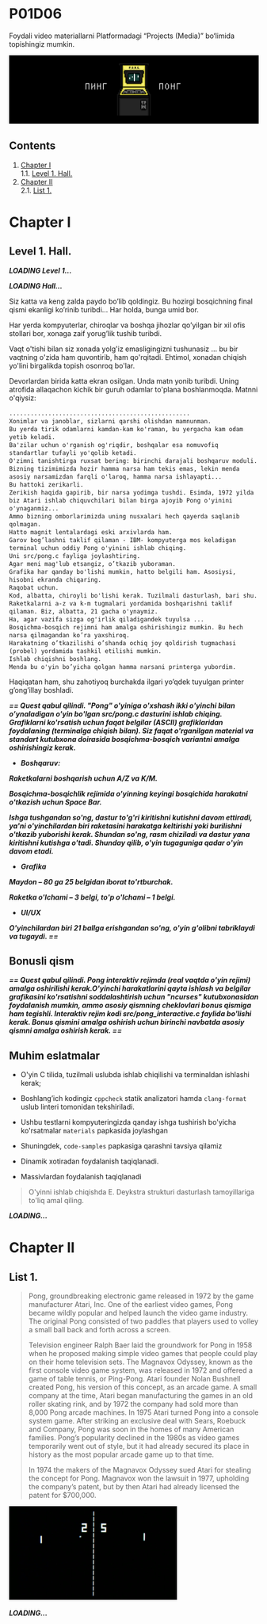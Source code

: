 # P01D06

Foydali video materiallarni Platformadagi “Projects (Media)” bo‘limida topishingiz mumkin. 

![dayp01](misc/rus/images/dayp01.png)

## Contents

1. [Chapter I](#Chapter-I) \
    1.1. [Level 1. Hall.](#level-1-hall)
2. [Chapter II](#Chapter-II) \
    2.1. [List 1.](#list-1)


# Chapter I

## Level 1. Hall.

***LOADING Level 1…***

***LOADING Hall…***

Siz katta va keng zalda paydo bo’lib qoldingiz. Bu hozirgi bosqichning final qismi ekanligi ko’rinib turibdi... Har holda, bunga umid bor.

Har yerda kompyuterlar, chiroqlar va boshqa jihozlar qo’yilgan bir xil ofis stollari bor, xonaga zaif yorug’lik tushib turibdi.

Vaqt o'tishi bilan siz xonada yolg'iz emasligingizni tushunasiz ... bu bir vaqtning o'zida ham quvontirib, ham qo'rqitadi. Ehtimol, xonadan chiqish yo'lini birgalikda topish osonroq bo'lar.

Devorlardan birida katta ekran osilgan. Unda matn yonib turibdi. Uning atrofida allaqachon kichik bir guruh odamlar to'plana boshlanmoqda. Matnni o'qiysiz:

    ...................................................
    Xonimlar va janoblar, sizlarni qarshi olishdan mamnunman.
    Bu yerda tirik odamlarni kamdan-kam ko'raman, bu yergacha kam odam yetib keladi.
    Ba'zilar uchun o'rganish og'riqdir, boshqalar esa nomuvofiq standartlar tufayli yo'qolib ketadi.
    O'zimni tanishtirga ruxsat bering: birinchi darajali boshqaruv moduli.
    Bizning tizimimizda hozir hamma narsa ham tekis emas, lekin menda asosiy narsamizdan farqli o'laroq, hamma narsa ishlayapti...
    Bu hattoki zerikarli.
    Zerikish haqida gapirib, bir narsa yodimga tushdi. Esimda, 1972 yilda biz Atari ishlab chiquvchilari bilan birga ajoyib Pong o'yinini o'ynaganmiz...
    Ammo bizning omborlarimizda uning nusxalari hech qayerda saqlanib qolmagan.
    Hatto magnit lentalardagi eski arxivlarda ham.
    Garov bog’lashni taklif qilaman - IBM- kompyuterga mos keladigan terminal uchun oddiy Pong o'yinini ishlab chiqing.
    Uni src/pong.c fayliga joylashtiring.
    Agar meni mag'lub etsangiz, o’tkazib yuboraman.
    Grafika har qanday bo'lishi mumkin, hatto belgili ham. Asosiysi, hisobni ekranda chiqaring.
    Raqobat uchun.
    Kod, albatta, chiroyli bo'lishi kerak. Tuzilmali dasturlash, bari shu.
    Raketkalarni a-z va k-m tugmalari yordamida boshqarishni taklif qilaman. Biz, albatta, 21 gacha o'ynaymiz.
    Ha, agar vazifa sizga og'irlik qiladigandek tuyulsa ...
    Bosqichma-bosqich rejimni ham amalga oshirishingiz mumkin. Bu hech narsa qilmagandan ko’ra yaxshiroq.
    Harakatning o’tkazilishi o’shanda ochiq joy qoldirish tugmachasi (probel) yordamida tashkil etilishi mumkin.
    Ishlab chiqishni boshlang.
    Menda bu o'yin bo’yicha qolgan hamma narsani printerga yubordim.

Haqiqatan ham, shu zahotiyoq burchakda ilgari yo’qdek tuyulgan printer g’ong’illay boshladi.

***== Quest qabul qilindi. "Pong" o'yiniga o'xshash ikki o'yinchi bilan o’ynaladigan o'yin bo'lgan src/pong.c dasturini ishlab chiqing. Grafiklarni ko'rsatish uchun faqat belgilar (ASCII) grafiklaridan foydalaning (terminalga chiqish bilan). Siz faqat o'rganilgan material va standart kutubxona doirasida bosqichma-bosqich variantni amalga oshirishingiz kerak.*** 

* ***Boshqaruv:***
  
***Raketkalarni boshqarish uchun A/Z va K/M.***

***Bosqichma-bosqichlik rejimida o'yinning keyingi bosqichida harakatni o'tkazish uchun Space Bar.***

***Ishga tushgandan so'ng, dastur to'g'ri kiritishni kutishni davom ettiradi, ya'ni o'yinchilardan biri raketasini harakatga keltirishi yoki burilishni o'tkazib yuborishi kerak. Shundan so'ng, rasm chiziladi va dastur yana kiritishni kutishga o'tadi. Shunday qilib, o'yin tugaguniga qadar o'yin davom etadi.***

* ***Grafika***

***Maydon – 80 ga 25 belgidan iborat to'rtburchak.***

***Raketka o'lchami – 3 belgi, to'p o'lchami – 1 belgi.***

* ***UI/UX***

***O'yinchilardan biri 21 ballga erishgandan so'ng, o'yin g'olibni tabriklaydi va tugaydi. ==*** 

## Bonusli qism

***== Quest qabul qilindi. Pong interaktiv rejimda (real vaqtda o'yin rejimi) amalga oshirilishi kerak.O'yinchi harakatlarini qayta ishlash va belgilar grafikasini ko'rsatishni soddalashtirish uchun "ncurses" kutubxonasidan foydalanish mumkin, ammo asosiy qismning cheklovlari bonus qismiga ham tegishli. Interaktiv rejim kodi src/pong\_interactive.c faylida bo'lishi kerak. Bonus qismini amalga oshirish uchun birinchi navbatda asosiy qismni amalga oshirish kerak. ==*** 

## Muhim eslatmalar

* O'yin C tilida, tuzilmali uslubda ishlab chiqilishi va terminaldan ishlashi kerak;
  
* Boshlang’ich kodingiz ```cppcheck``` statik analizatori hamda ```clang-format``` uslub linteri tomonidan tekshiriladi.

* Ushbu testlarni kompyuteringizda qanday ishga tushirish bo'yicha ko'rsatmalar `materials` papkasida joylashgan

* Shuningdek, `code-samples` papkasiga qarashni tavsiya qilamiz

* Dinamik xotiradan foydalanish taqiqlanadi.

* Massivlardan foydalanish taqiqlanadi

> O'yinni ishlab chiqishda E. Deykstra strukturi dasturlash tamoyillariga to'liq amal qiling. 

***LOADING...***


# Chapter II

## List 1.

>Pong, groundbreaking electronic game released in 1972 by the game manufacturer Atari, Inc. One of the earliest video games, Pong became wildly popular and helped launch the video game industry. The original Pong consisted of two paddles that players used to volley a small ball back and forth across a screen.
>
>Television engineer Ralph Baer laid the groundwork for Pong in 1958 when he proposed making simple video games that people could play on their home television sets. The Magnavox Odyssey, known as the first console video game system, was released in 1972 and offered a game of table tennis, or Ping-Pong. Atari founder Nolan Bushnell created Pong, his version of this concept, as an arcade game. A small company at the time, Atari began manufacturing the games in an old roller skating rink, and by 1972 the company had sold more than 8,000 Pong arcade machines. In 1975 Atari turned Pong into a console system game. After striking an exclusive deal with Sears, Roebuck and Company, Pong was soon in the homes of many American families. Pong’s popularity declined in the 1980s as video games temporarily went out of style, but it had already secured its place in history as the most popular arcade game up to that time.
>
>In 1974 the makers of the Magnavox Odyssey sued Atari for stealing the concept for Pong. Magnavox won the lawsuit in 1977, upholding the company’s patent, but by then Atari had already licensed the patent for $700,000.
>
![pong](misc/rus/images/pong.png)

***LOADING...***
